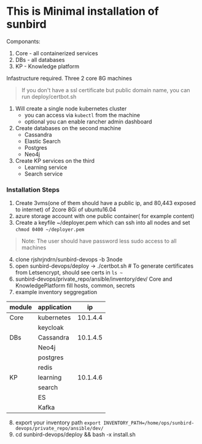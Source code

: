 # This is Minimal installation of sunbird
Componants:
1. Core - all containerized services
2. DBs - all databases
3. KP - Knowledge platform

Infastructure required.
Three 2 core 8G machines

> If you don't have a ssl certificate but public domain name, you can run deploy/certbot.sh

1. Will create a single node kubernetes cluster
   - you can access via `kubectl` from the machine
   - optional you can enable rancher admin dashboard
2. Create databases on the second machine
   - Cassandra
   - Elastic Search
   - Postgres
   - Neo4j
3. Create KP services on the third
   - Learning service
   - Search service

### Installation Steps
1. Create 3vms(one of them should have a public ip, and 80,443 exposed to internet) of 2core 8Gi of ubuntu16.04
2. azure storage account with one public container( for example content)
3. Create a keyfile ~/deployer.pem which can ssh into all nodes and set `chmod 0400 ~/deployer.pem`
> Note: The user should have password less sudo access to all machines
4. clone rjshrjndrn/sunbird-devops -b 3node
5. open sunbird-devops/deploy -> ./certbot.sh # To generate certificates from Letsencrypt, should see certs in `ls ~`
6. sunbird-devops/private_repo/ansible/inventory/dev/ Core and KnowledgePlatform fill hosts, common, secrets
7. example inventory seggregation

| module | application | ip       |
|--------|-------------|----------|
| Core   | kubernetes  | 10.1.4.4 |
|        | keycloak    |          |
| DBs    | Cassandra   | 10.1.4.5 |
|        | Neo4j       |          |
|        | postgres    |          |
|        | redis       |          |
| KP     | learning    | 10.1.4.6 |
|        | search      |          |
|        | ES          |          |
|        | Kafka       |          |
8. export your inventory path `export INVENTORY_PATH=/home/ops/sunbird-devops/private_repo/ansible/dev/`
9. cd sunbird-devops/deploy && bash -x install.sh
